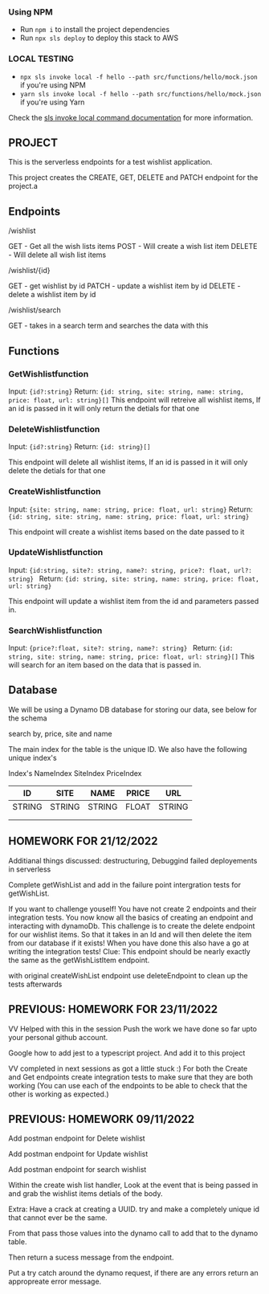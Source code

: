 ### Using NPM

- Run `npm i` to install the project dependencies
- Run `npx sls deploy` to deploy this stack to AWS

### LOCAL TESTING

- `npx sls invoke local -f hello --path src/functions/hello/mock.json` if you're using NPM
- `yarn sls invoke local -f hello --path src/functions/hello/mock.json` if you're using Yarn

Check the [sls invoke local command documentation](https://www.serverless.com/framework/docs/providers/aws/cli-reference/invoke-local/) for more information.

## PROJECT

This is the serverless endpoints for a test wishlist application.

This project creates the CREATE, GET, DELETE and PATCH endpoint for the project.a

## Endpoints

/wishlist

GET - Get all the wish lists items
POST - Will create a wish list item
DELETE - Will delete all wish list items

/wishlist/{id}

GET - get wishlist by id
PATCH - update a wishlist item by id
DELETE - delete a wishlist item by id

/wishlist/search

GET - takes in a search term and searches the data with this

## Functions

### GetWishlistfunction

Input: `{id?:string}`
Return: `{id: string, site: string, name: string, price: float, url: string}[]`
This endpoint will retreive all wishlist items, If an id is passed in it will only return the detials for that one

### DeleteWishlistfunction

Input: `{id?:string}`
Return: `{id: string}[]`

This endpoint will delete all wishlist items, If an id is passed in it will only delete the detials for that one

### CreateWishlistfunction

Input: `{site: string, name: string, price: float, url: string}`
Return: `{id: string, site: string, name: string, price: float, url: string}`

This endpoint will create a wishlist items based on the date passed to it

### UpdateWishlistfunction

Input: `{id:string, site?: string, name?: string, price?: float, url?: string} `
Return: `{id: string, site: string, name: string, price: float, url: string}`

This endpoint will update a wishlist item from the id and parameters passed in.

### SearchWishlistfunction

Input: `{price?:float, site?: string, name?: string} `
Return: `{id: string, site: string, name: string, price: float, url: string}[]`
This will search for an item based on the data that is passed in.

## Database

We will be using a Dynamo DB database for storing our data, see below for the schema

search by, price, site and name

The main index for the table is the unique ID. We also have the following unique index's

Index's
NameIndex
SiteIndex
PriceIndex

| ID     | SITE   | NAME   | PRICE | URL    |
| ------ | ------ | ------ | ----- | ------ |
| STRING | STRING | STRING | FLOAT | STRING |
|        |        |        |       |        |
|        |        |        |       |        |

## HOMEWORK FOR 21/12/2022

Additianal things discussed: destructuring, Debuggind failed deployements in serverless

Complete getWishList and add in the failure point intergration tests for getWishList.

If you want to challenge youself! You have not create 2 endpoints and their integration tests. You now know all the basics of creating an endpoint and interacting with dynamoDb. This challenge is to create the delete endpoint for our wishlist items. So that it takes in an Id and will then delete the item from our database if it exists! When you have done this also have a go at writing the integration tests! Clue: This endpoint should be nearly exactly the same as the getWishListItem endpoint.

with original createWishList endpoint use deleteEndpoint to clean up the tests afterwards

## PREVIOUS: HOMEWORK FOR 23/11/2022

VV Helped with this in the session
Push the work we have done so far upto your personal github account.

Google how to add jest to a typescript project. And add it to this project

VV completed in next sessions as got a little stuck :)
For both the Create and Get endpoints create integration tests to make sure that they are both working (You can use each of the endpoints to be able to check that the other is working as expected.)

## PREVIOUS: HOMEWORK 09/11/2022

Add postman endpoint for Delete wishlist

Add postman endpoint for Update wishlist

Add postman endpoint for search wishlist

Within the create wish list handler, Look at the event that is being passed in and grab the wishlist items detials of the body.

Extra: Have a crack at creating a UUID. try and make a completely unique id that cannot ever be the same.

From that pass those values into the dynamo call to add that to the dynamo table.

Then return a sucess message from the endpoint.

Put a try catch around the dynamo request, if there are any errors return an appropreate error message.
